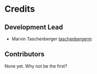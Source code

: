 # Credits

## Development Lead

- Marvin Taschenberger [taschenbergerm](https://github.com/taschenbergerm)

## Contributors

None yet. Why not be the first?